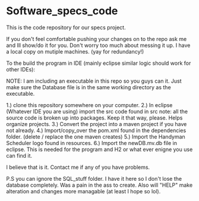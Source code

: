 # Software_specs_code 

This is the code repository for our specs project.

If you don't feel comfortable pushing your changes on to the repo ask me and Ill show/do it for you. Don't worry
too much about messing it up. I have a local copy on mutiple machines. (yay for redundancy!)

To the build the program in IDE (mainly eclipse similar logic should work for other IDEs):

NOTE: I am including an executable in this repo so you guys can it. 
	  Just make sure the Database file is in the same working directory as the executable.

1.) clone this repository somewhere on your computer.
2.) In eclipse (Whatever IDE you are using) import the src code found in src
		note: all the source code is broken up into packages. Keep it that way, please. Helps organize projects.
3.) Convert the project into a maven project if you have not already. 
4.) Import/copy_over the pom.xml found in the dependencies folder. (delete / replace the one maven creates)
5.) Import the Handyman Scheduler logo found in resources.
6.) Import the newDB.mv.db file in eclipse. This is needed for the program and H2 or what ever enigne you use can find it. 

I believe that is it. Contact me if any of you have problems.

P.S you can ignore the SQL_stuff folder. I have it here so I don't lose the database completely. 
Was a pain in the ass to create. Also will "HELP" make alteration and changes more managable (at least I hope so lol).

